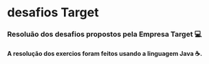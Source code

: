 # desafios Target

### Resoluão dos desafios propostos pela Empresa Target 💻

#### A resolução dos exercios foram feitos usando a linguagem Java ☕.
